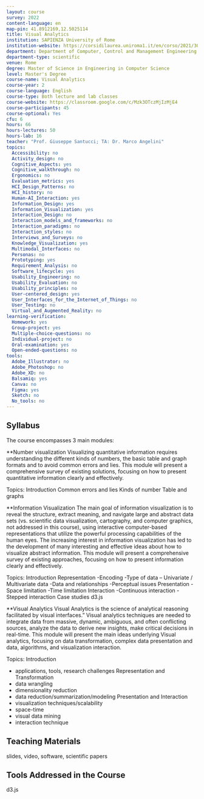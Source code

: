 ```yaml
---
layout: course
survey: 2022
content-language: en
map-pin: 41.8912169,12.5025114
title: Visual Analytics
institution: SAPIENZA University of Rome
institution-website: https://corsidilaurea.uniroma1.it/en/corso/2021/30430/home 
department: Department of Computer, Control and Management Engineering "Antonio Ruberti"
department-type: scientific
venue: Rome
degree: Master of Science in Engineering in Computer Science
level: Master's Degree
course-name: Visual Analytics
course-year: 2
course-language: English
course-type: Both lecture and lab classes
course-website: https://classroom.google.com/c/Mzk3OTczMjIzMjE4
course-participants: 45
course-optional: Yes
cfu: 6
hours: 66
hours-lectures: 50
hours-lab: 16
teacher: "Prof. Giuseppe Santucci; TA: Dr. Marco Angelini"
topics: 
  Accessibility: no
  Activity_design: no
  Cognitive_Aspects: yes
  Cognitive_walkthrough: no
  Ergonomics: no
  Evaluation_metrics: yes
  HCI_Design_Patterns: no
  HCI_history: no
  Human-AI_Interaction: yes
  Information_Design: yes
  Information_Visualization: yes
  Interaction_Design: no
  Interaction_models_and_frameworks: no
  Interaction_paradigms: no
  Interaction_styles: no
  Interviews_and_Surveys: no
  Knowledge_Visualization: yes
  Multimodal_Interfaces: no
  Personas: no
  Prototyping: yes
  Requirement_Analysis: no
  Software_lifecycle: yes
  Usability_Engineering: no
  Usability_Evaluation: no
  Usability_principles: no
  User-centered_design: yes
  User_Interfaces_for_the_Internet_of_Things: no
  User_Testing: no
  Virtual_and_Augmented_Reality: no
learning-verification: 
  Homework: yes 
  Group-project: yes 
  Multiple-choice-questions: no 
  Individual-project: no 
  Oral-examination: yes 
  Open-ended-questions: no 
tools: 
  Adobe_Illustrator: no 
  Adobe_Photoshop: no 
  Adobe_XD: no 
  Balsamiq: yes 
  Canva: no 
  Figma: yes 
  Sketch: no 
  No_tools: no 
---
```



## Syllabus 
The course encompasses 3 main modules:

**Number visualization
Visualizing quantitative information requires understanding the different kinds of numbers, the basic table and graph formats and to avoid common errors and lies. This module will present a comprehensive survey of existing solutions, focusing on how to present quantitative information clearly and effectively.

Topics:
Introduction
Common errors and  lies
Kinds of number
Table and graphs




**Information Visualization
The main goal of information visualization is to reveal the structure, extract meaning, and navigate large and abstract data sets (vs. scientific data visualization, cartography, and computer graphics, not addressed in this course), using interactive computer-based representations that utilize the powerful processing capabilities of the human eyes. The increasing interest in information visualization has led to the development of many interesting and effective ideas about how to visualize abstract information. This module will present a comprehensive survey of existing approaches, focusing on how to present information clearly and effectively.


Topics:
Introduction
Representation
-Encoding
-Type of data – Univariate / Multivariate data
-Data and relationships
-Perceptual issues
Presentation
-Space limitation
-Time limitation
Interaction
-Continuous interaction
-Stepped interaction
Case studies
d3.js 

**Visual Analytics
Visual Analytics is the science of analytical reasoning facilitated by visual interfaces.”
Visual analytics techniques are needed to integrate data from massive, dynamic, ambiguous, and often conflicting sources, analyze the data to derive new insights, make critical decisions in real-time.
This module will present the main ideas underlying Visual analytics, focusing on data transformation, complex data presentation and data, algorithms, and visualization interaction.

Topics:
Introduction
- applications, tools, research challenges
Representation and Transformation
- data wrangling
- dimensionality reduction
- data reduction/summarization/modeling
Presentation and Interaction
- visualization techniques/scalability
- space-time
- visual data mining
- interaction technique

## Teaching Materials 
slides, video, software, scientific papers

## Tools Addressed in the Course 
d3.js
